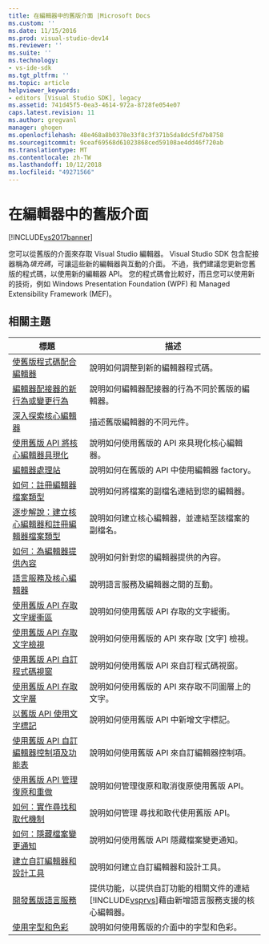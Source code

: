 ```yaml
---
title: 在編輯器中的舊版介面 |Microsoft Docs
ms.custom: ''
ms.date: 11/15/2016
ms.prod: visual-studio-dev14
ms.reviewer: ''
ms.suite: ''
ms.technology:
- vs-ide-sdk
ms.tgt_pltfrm: ''
ms.topic: article
helpviewer_keywords:
- editors [Visual Studio SDK], legacy
ms.assetid: 741d45f5-0ea3-4614-972a-8728fe054e07
caps.latest.revision: 11
ms.author: gregvanl
manager: ghogen
ms.openlocfilehash: 48e468a8b0378e33f8c3f371b5da8dc5fd7b8758
ms.sourcegitcommit: 9ceaf69568d61023868ced59108ae4dd46f720ab
ms.translationtype: MT
ms.contentlocale: zh-TW
ms.lasthandoff: 10/12/2018
ms.locfileid: "49271566"
---
```

# <a name="legacy-interfaces-in-the-editor"></a>在編輯器中的舊版介面
[!INCLUDE[vs2017banner](../includes/vs2017banner.md)]

您可以從舊版的介面來存取 Visual Studio 編輯器。 Visual Studio SDK 包含配接器稱為*填充碼*，可讓這些新的編輯器與互動的介面。 不過，我們建議您更新您舊版的程式碼，以使用新的編輯器 API。 您的程式碼會比較好，而且您可以使用新的技術，例如 Windows Presentation Foundation (WPF) 和 Managed Extensibility Framework (MEF)。  
  
## <a name="related-topics"></a>相關主題  
  
|標題|描述|  
|-----------|-----------------|  
|[使舊版程式碼配合編輯器](../extensibility/adapting-legacy-code-to-the-editor.md)|說明如何調整到新的編輯器程式碼。|  
|[編輯器配接器的新行為或變更行為](../extensibility/new-or-changed-behavior-with-editor-adapters.md)|說明如何編輯器配接器的行為不同於舊版的編輯器。|  
|[深入探索核心編輯器](../extensibility/inside-the-core-editor.md)|描述舊版編輯器的不同元件。|  
|[使用舊版 API 將核心編輯器具現化](../extensibility/instantiating-the-core-editor-by-using-the-legacy-api.md)|說明如何使用舊版的 API 來具現化核心編輯器。|  
|[編輯器處理站](../extensibility/editor-factories.md)|說明如何在舊版的 API 中使用編輯器 factory。|  
|[如何：註冊編輯器檔案類型](../extensibility/how-to-register-editor-file-types.md)|說明如何將檔案的副檔名連結到您的編輯器。|  
|[逐步解說：建立核心編輯器和註冊編輯器檔案類型](../extensibility/walkthrough-creating-a-core-editor-and-registering-an-editor-file-type.md)|說明如何建立核心編輯器，並連結至該檔案的副檔名。|  
|[如何：為編輯器提供內容](../extensibility/how-to-provide-context-for-editors.md)|說明如何針對您的編輯器提供的內容。|  
|[語言服務及核心編輯器](../extensibility/language-services-and-the-core-editor.md)|說明語言服務及編輯器之間的互動。|  
|[使用舊版 API 存取文字緩衝區](../extensibility/accessing-the-text-buffer-by-using-the-legacy-api.md)|說明如何使用舊版 API 存取的文字緩衝。|  
|[使用舊版 API 存取文字檢視](../extensibility/accessing-thetext-view-by-using-the-legacy-api.md)|說明如何使用舊版的 API 來存取 [文字] 檢視。|  
|[使用舊版 API 自訂程式碼視窗](../extensibility/customizing-code-windows-by-using-the-legacy-api.md)|說明如何使用舊版 API 來自訂程式碼視窗。|  
|[使用舊版 API 存取文字層](../extensibility/accessing-text-layers-by-using-the-legacy-api.md)|說明如何使用舊版的 API 來存取不同圖層上的文字。|  
|[以舊版 API 使用文字標記](../extensibility/using-text-markers-with-the-legacy-api.md)|說明如何使用舊版 API 中新增文字標記。|  
|[使用舊版 API 自訂編輯器控制項及功能表](../extensibility/customizing-editor-controls-and-menus-by-using-the-legacy-api.md)|說明如何使用舊版 API 來自訂編輯器控制項。|  
|[使用舊版 API 管理復原和重做](../extensibility/managing-undo-and-redo-by-using-the-legacy-api.md)|說明如何管理復原和取消復原使用舊版 API。|  
|[如何：實作尋找和取代機制](../extensibility/how-to-implement-the-find-and-replace-mechanism.md)|說明如何管理 尋找和取代使用舊版 API。|  
|[如何：隱藏檔案變更通知](../extensibility/how-to-suppress-file-change-notifications.md)|說明如何使用舊版 API 隱藏檔案變更通知。|  
|[建立自訂編輯器和設計工具](../extensibility/creating-custom-editors-and-designers.md)|說明如何建立自訂編輯器和設計工具。|  
|[開發舊版語言服務](../extensibility/internals/developing-a-legacy-language-service.md)|提供功能，以提供自訂功能的相關文件的連結[!INCLUDE[vsprvs](../includes/vsprvs-md.md)]藉由新增語言服務支援的核心編輯器。|  
|[使用字型和色彩](../extensibility/using-fonts-and-colors.md)|說明如何使用舊版的介面中的字型和色彩。|

